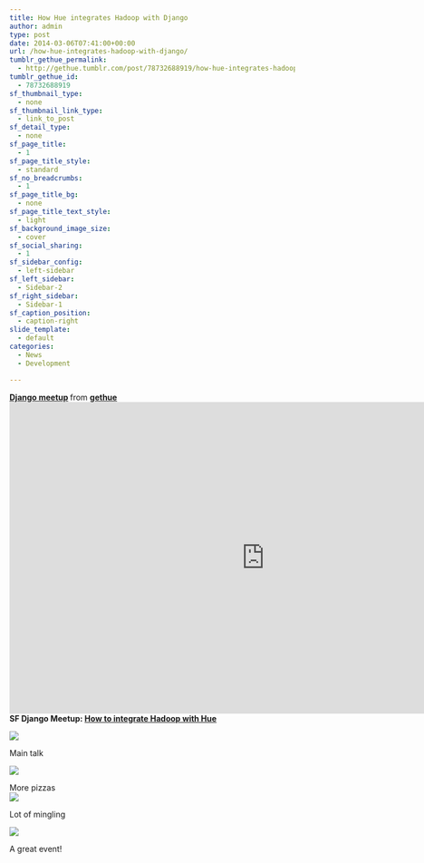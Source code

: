 ```yaml
---
title: How Hue integrates Hadoop with Django
author: admin
type: post
date: 2014-03-06T07:41:00+00:00
url: /how-hue-integrates-hadoop-with-django/
tumblr_gethue_permalink:
  - http://gethue.tumblr.com/post/78732688919/how-hue-integrates-hadoop-with-django
tumblr_gethue_id:
  - 78732688919
sf_thumbnail_type:
  - none
sf_thumbnail_link_type:
  - link_to_post
sf_detail_type:
  - none
sf_page_title:
  - 1
sf_page_title_style:
  - standard
sf_no_breadcrumbs:
  - 1
sf_page_title_bg:
  - none
sf_page_title_text_style:
  - light
sf_background_image_size:
  - cover
sf_social_sharing:
  - 1
sf_sidebar_config:
  - left-sidebar
sf_left_sidebar:
  - Sidebar-2
sf_right_sidebar:
  - Sidebar-1
sf_caption_position:
  - caption-right
slide_template:
  - default
categories:
  - News
  - Development

---
```

<div>
  <strong> <a title="Django meetup" href="https://www.slideshare.net/gethue/django-meetup" target="_blank" rel="noopener noreferrer">Django meetup</a> </strong> from <strong><a href="http://www.slideshare.net/gethue" target="_blank" rel="noopener noreferrer">gethue</a></strong>
</div>

<div>
</div>

<iframe src="http://www.slideshare.net/slideshow/embed_code/31977029" width="900" height="550" frameborder="0" marginwidth="0" marginheight="0" scrolling="no"></iframe>

<div>
  <strong>SF Django Meetup: <a href="http://www.meetup.com/The-San-Francisco-Django-Meetup-Group/events/150948642/" target="_blank" rel="noopener noreferrer">How to integrate Hadoop with Hue</a></strong>
</div>

<div>
</div>

<div>
</div>

[<img class="alignnone size-medium wp-image-707" src="https://cdn.gethue.com/uploads/2014/03/tumblr_inline_n20ud3fadK1qzo3ii-300x225.jpg"  />][1]

<div>
  <p>
    Main talk
  </p>

  <p>
    <a href="https://cdn.gethue.com/uploads/2014/03/tumblr_inline_n20u8yWcFr1qzo3ii.jpg"><img class="alignnone size-medium wp-image-710" src="https://cdn.gethue.com/uploads/2014/03/tumblr_inline_n20u8yWcFr1qzo3ii-300x225.jpg"  /></a>
  </p>

  <p>
    More pizzas<br /> <a href="https://cdn.gethue.com/uploads/2014/03/tumblr_inline_n20u9bwfSU1qzo3ii.jpg"><img class="alignnone size-medium wp-image-709" src="https://cdn.gethue.com/uploads/2014/03/tumblr_inline_n20u9bwfSU1qzo3ii-224x300.jpg"  /></a>
  </p>

  <p>
    Lot of mingling
  </p>

  <p>
    <a href="https://cdn.gethue.com/uploads/2014/03/tumblr_inline_n20ubwSx1o1qzo3ii.jpg"><img class="alignnone size-medium wp-image-708" src="https://cdn.gethue.com/uploads/2014/03/tumblr_inline_n20ubwSx1o1qzo3ii-300x225.jpg"  /></a>
  </p>

  <p>
    A great event!
  </p>
</div>

 [1]: https://cdn.gethue.com/uploads/2014/03/tumblr_inline_n20ud3fadK1qzo3ii.jpg
